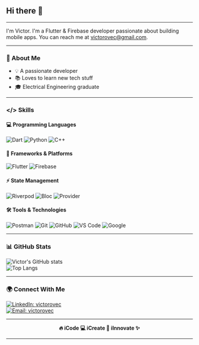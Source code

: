 ## Hi there 👋  
---

I'm Victor. I'm a Flutter & Firebase developer passionate about building mobile apps. You can reach me at victorovec@gmail.com.  

---

### 🚀 About Me  
- 💡 A passionate developer  
- 📚 Loves to learn new tech stuff  
- 🎓 Electrical Engineering graduate  

---

### </> **Skills**  

#### 💻 Programming Languages  
![Dart](https://img.shields.io/badge/Dart-0175C2?style=for-the-badge&logo=dart&logoColor=white) ![Python](https://img.shields.io/badge/Python-3776AB?style=for-the-badge&logo=python&logoColor=white) ![C++](https://img.shields.io/badge/C++-00599C?style=for-the-badge&logo=c%2b%2b&logoColor=white)  

#### 🚀 Frameworks & Platforms  
![Flutter](https://img.shields.io/badge/Flutter-02569B?style=for-the-badge&logo=flutter&logoColor=white) ![Firebase](https://img.shields.io/badge/Firebase-FFCA28?style=for-the-badge&logo=firebase&logoColor=black)  

#### ⚡ State Management  
![Riverpod](https://img.shields.io/badge/Riverpod-0468D7?style=for-the-badge&logo=riverpod&logoColor=white) ![Bloc](https://img.shields.io/badge/Bloc-004880?style=for-the-badge&logo=bloc&logoColor=white) ![Provider](https://img.shields.io/badge/Provider-FFC107?style=for-the-badge&logo=flutter&logoColor=white)  

#### 🛠 Tools & Technologies  
![Postman](https://img.shields.io/badge/Postman-FF6C37?style=for-the-badge&logo=postman&logoColor=white) ![Git](https://img.shields.io/badge/Git-F05032?style=for-the-badge&logo=git&logoColor=white) ![GitHub](https://img.shields.io/badge/GitHub-181717?style=for-the-badge&logo=github&logoColor=white) ![VS Code](https://img.shields.io/badge/VS_Code-007ACC?style=for-the-badge&logo=visualstudiocode&logoColor=white) ![Google](https://img.shields.io/badge/Google-4285F4?style=for-the-badge&logo=google&logoColor=white)  

---

### 📊 GitHub Stats  
![Victor's GitHub stats](https://github-readme-stats.vercel.app/api?username=victorovec&show_icons=true&theme=tokyonight)  
![Top Langs](https://github-readme-stats.vercel.app/api/top-langs/?username=victorovec&layout=compact&theme=tokyonight)  

---

### 🌍 Connect With Me  
[![LinkedIn: victorovec](https://img.shields.io/badge/LinkedIn-victorovec-%230077B5.svg?style=for-the-badge&logo=linkedin&logoColor=white)](https://www.linkedin.com/in/victor-bekee-420965356)  
[![Email: victorovec](https://img.shields.io/badge/Email-victorovec-%23D14836.svg?style=for-the-badge&logo=gmail&logoColor=white)](mailto:victorovec@gmail.com)  

---

<p align="center">
  <strong>🔥 iCode 💻 iCreate 🚀 iInnovate ✨</strong>
</p>

---
